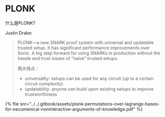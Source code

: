 # PLONK

什么是PLONK?

Justin Drake:

> PLONK—a new SNARK proof system with universal and updatable trusted setup. It has significant performance improvements over Sonic. A big step forward for using SNARKs in production without the hassle and trust issues of “naive” trusted setups.
>
> 两大特点：
>
> * universality: setups can be used for any circuit \(up to a certain circuit complexity\)
> * updatability: anyone can build upon existing setups to improve trustworthiness

{% file src="../../.gitbook/assets/plonk-permutations-over-lagrange-bases-for-oecumenical-noninteractive-arguments-of-knowledge.pdf" %}

